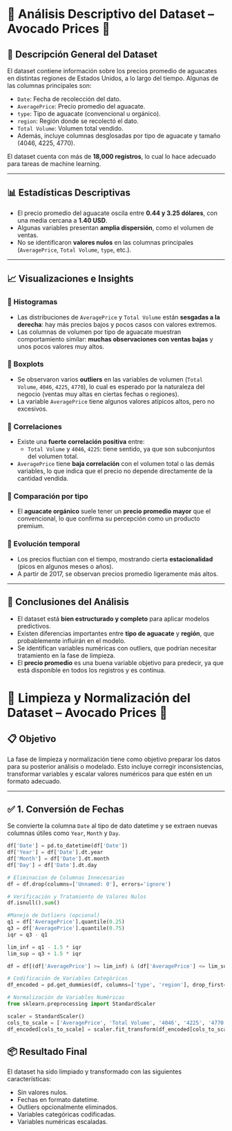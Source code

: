 ﻿# 🧪 Análisis Descriptivo del Dataset – Avocado Prices 🥑

## 📄 Descripción General del Dataset

El dataset contiene información sobre los precios promedio de aguacates en distintas regiones de Estados Unidos, a lo largo del tiempo. Algunas de las columnas principales son:

- `Date`: Fecha de recolección del dato.  
- `AveragePrice`: Precio promedio del aguacate.  
- `type`: Tipo de aguacate (convencional u orgánico).  
- `region`: Región donde se recolectó el dato.  
- `Total Volume`: Volumen total vendido.  
- Además, incluye columnas desglosadas por tipo de aguacate y tamaño (4046, 4225, 4770).

El dataset cuenta con más de **18,000 registros**, lo cual lo hace adecuado para tareas de machine learning.

---

## 📊 Estadísticas Descriptivas

- El precio promedio del aguacate oscila entre **0.44 y 3.25 dólares**, con una media cercana a **1.40 USD**.
- Algunas variables presentan **amplia dispersión**, como el volumen de ventas.
- No se identificaron **valores nulos** en las columnas principales (`AveragePrice`, `Total Volume`, `type`, etc.).

---

## 📈 Visualizaciones e Insights

### 🔹 Histogramas

- Las distribuciones de `AveragePrice` y `Total Volume` están **sesgadas a la derecha**: hay más precios bajos y pocos casos con valores extremos.
- Las columnas de volumen por tipo de aguacate muestran comportamiento similar: **muchas observaciones con ventas bajas** y unos pocos valores muy altos.

### 🔹 Boxplots

- Se observaron varios **outliers** en las variables de volumen (`Total Volume`, `4046`, `4225`, `4770`), lo cual es esperado por la naturaleza del negocio (ventas muy altas en ciertas fechas o regiones).
- La variable `AveragePrice` tiene algunos valores atípicos altos, pero no excesivos.

### 🔹 Correlaciones

- Existe una **fuerte correlación positiva** entre:
  - `Total Volume` y `4046`, `4225`: tiene sentido, ya que son subconjuntos del volumen total.
- `AveragePrice` tiene **baja correlación** con el volumen total o las demás variables, lo que indica que el precio no depende directamente de la cantidad vendida.

### 🔹 Comparación por tipo

- El **aguacate orgánico** suele tener un **precio promedio mayor** que el convencional, lo que confirma su percepción como un producto premium.

### 🔹 Evolución temporal

- Los precios fluctúan con el tiempo, mostrando cierta **estacionalidad** (picos en algunos meses o años).
- A partir de 2017, se observan precios promedio ligeramente más altos.

---

## 🧠 Conclusiones del Análisis

- El dataset está **bien estructurado y completo** para aplicar modelos predictivos.
- Existen diferencias importantes entre **tipo de aguacate** y **región**, que probablemente influirán en el modelo.
- Se identifican variables numéricas con outliers, que podrían necesitar tratamiento en la fase de limpieza.
- El **precio promedio** es una buena variable objetivo para predecir, ya que está disponible en todos los registros y es continua.

# 🧹 Limpieza y Normalización del Dataset – Avocado Prices 🥑

## 📋 Objetivo

La fase de limpieza y normalización tiene como objetivo preparar los datos para su posterior análisis o modelado. Esto incluye corregir inconsistencias, transformar variables y escalar valores numéricos para que estén en un formato adecuado.

---

## ✅ 1. Conversión de Fechas

Se convierte la columna `Date` al tipo de dato datetime y se extraen nuevas columnas útiles como `Year`, `Month` y `Day`.

```python
df['Date'] = pd.to_datetime(df['Date'])
df['Year'] = df['Date'].dt.year
df['Month'] = df['Date'].dt.month
df['Day'] = df['Date'].dt.day

# Eliminacion de Columnas Innecesarias
df = df.drop(columns=['Unnamed: 0'], errors='ignore')

# Verificación y Tratamiento de Valores Nulos
df.isnull().sum()

#Manejo de Outliers (opcional)
q1 = df['AveragePrice'].quantile(0.25)
q3 = df['AveragePrice'].quantile(0.75)
iqr = q3 - q1

lim_inf = q1 - 1.5 * iqr
lim_sup = q3 + 1.5 * iqr

df = df[(df['AveragePrice'] >= lim_inf) & (df['AveragePrice'] <= lim_sup)]

# Codificación de Variables Categóricas
df_encoded = pd.get_dummies(df, columns=['type', 'region'], drop_first=True)

# Normalización de Variables Numéricas
from sklearn.preprocessing import StandardScaler

scaler = StandardScaler()
cols_to_scale = ['AveragePrice', 'Total Volume', '4046', '4225', '4770']
df_encoded[cols_to_scale] = scaler.fit_transform(df_encoded[cols_to_scale])
```

## 📦 Resultado Final
El dataset ha sido limpiado y transformado con las siguientes características:
- Sin valores nulos.
- Fechas en formato datetime.
- Outliers opcionalmente eliminados.
- Variables categóricas codificadas.
- Variables numéricas escaladas.
